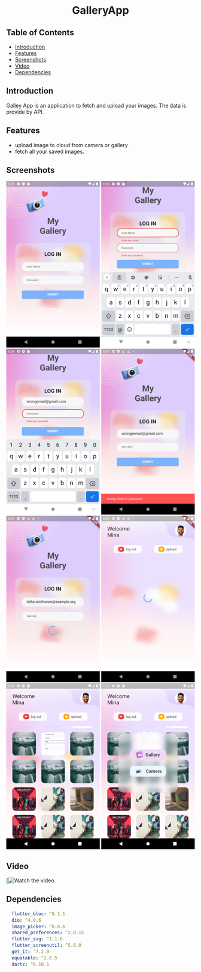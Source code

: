<h1 align="center"> GalleryApp </h1>

## Table of Contents

- [Introduction](#introduction)
- [Features](#features)
- [Screenshots](#screenshots)
- [Video](#video)
- [Dependencies](#dependencies)


## Introduction
Galley App is an application to fetch and upload your images. The data is provide by API.

## Features
* upload image to cloud from camera or gallery
* fetch all your saved images.


## Screenshots
<div>
    <img width="250" src="https://github.com/MohamedEzzDM/Gallery-App-ProMina-Task/blob/main/assets/screenshots/1.png">
    <img width="250" src="https://github.com/MohamedEzzDM/Gallery-App-ProMina-Task/blob/main/assets/screenshots/2.png">  
    <img width="250" src="https://github.com/MohamedEzzDM/Gallery-App-ProMina-Task/blob/main/assets/screenshots/3.png">
    <img width="250" src="https://github.com/MohamedEzzDM/Gallery-App-ProMina-Task/blob/main/assets/screenshots/4.png">
    <img width="250" src="https://github.com/MohamedEzzDM/Gallery-App-ProMina-Task/blob/main/assets/screenshots/5.png">
    <img width="250" src="https://github.com/MohamedEzzDM/Gallery-App-ProMina-Task/blob/main/assets/screenshots/6.png">  
    <img width="250" src="https://github.com/MohamedEzzDM/Gallery-App-ProMina-Task/blob/main/assets/screenshots/7.png">
    <img width="250" src="https://github.com/MohamedEzzDM/Gallery-App-ProMina-Task/blob/main/assets/screenshots/8.png">
    
</div>

## Video
[![Watch the video](https://www.youtube.com/watch?v=kD8kLUwM4tc)

## Dependencies

```yaml
  flutter_bloc: ^8.1.1
  dio: ^4.0.6
  image_picker: ^0.8.6 
  shared_preferences: ^2.0.15
  flutter_svg: ^1.1.6
  flutter_screenutil: ^5.6.0
  get_it: ^7.2.0
  equatable: ^2.0.5
  dartz: ^0.10.1
```

